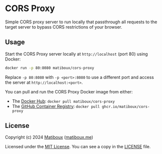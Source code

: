 # CORS Proxy

Simple CORS proxy server to run locally that passthrough all requests to the target server to bypass CORS restrictions of your browser.


## Usage

Start the CORS Proxy server locally at `http://localhost` (port 80) using Docker:

```bash
docker run -p 80:8080 matiboux/cors-proxy
```

Replace `-p 80:8080` with `-p <port>:8080` to use a different port and access the server at `http://localhost:<port>`.

You can pull and run the CORS Proxy Docker image from either:
- The [Docker Hub](https://hub.docker.com/r/matiboux/cors-proxy): `docker pull matiboux/cors-proxy`
- The [GitHub Container Registry](https://github.com/matiboux/cors-proxy/pkgs/container/cors-proxy): `docker pull ghcr.io/matiboux/cors-proxy`


## License

Copyright (c) 2024 [Matiboux](https://github.com/matiboux) ([matiboux.me](https://matiboux.me))

Licensed under the [MIT License](https://opensource.org/license/MIT). You can see a copy in the [LICENSE](LICENSE) file.

